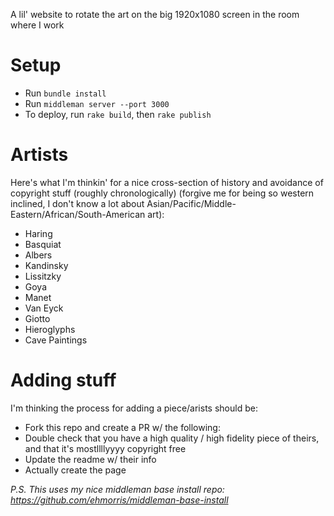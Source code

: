 A lil' website to rotate the art on the big 1920x1080 screen in the room where I work

# Setup
* Run `bundle install`
* Run `middleman server --port 3000`
* To deploy, run `rake build`, then `rake publish`

# Artists
Here's what I'm thinkin' for a nice cross-section of history and avoidance of copyright stuff (roughly chronologically) (forgive me for being so western inclined, I don't know a lot about Asian/Pacific/Middle-Eastern/African/South-American art):
* Haring
* Basquiat
* Albers
* Kandinsky
* Lissitzky
* Goya
* Manet
* Van Eyck
* Giotto
* Hieroglyphs
* Cave Paintings

# Adding stuff
I'm thinking the process for adding a piece/arists should be:
* Fork this repo and create a PR w/ the following:
* Double check that you have a high quality / high fidelity piece of theirs, and that it's mostllllyyyy copyright free
* Update the readme w/ their info
* Actually create the page

*P.S. This uses my nice middleman base install repo: https://github.com/ehmorris/middleman-base-install*
